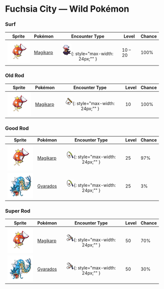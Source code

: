 # Fuchsia City — Wild Pokémon

### Surf

| Sprite | Pokémon | Encounter Type | Level | Chance |
|:------:|---------|:--------------:|-------|--------|
| ![Magikarp](../../assets/sprites/magikarp/front.gif "Magikarp: For no reason, it jumps and splashes about, making it easy for predators like PIDGEOTTO to catch it mid-jump.") | [Magikarp](../../pokemon/magikarp.md) | ![Surf](../../assets/encounter_types/surf.png "Surf"){: style="max-width: 24px;"" }| 10 – 20 | 100% |

### Old Rod

| Sprite | Pokémon | Encounter Type | Level | Chance |
|:------:|---------|:--------------:|-------|--------|
| ![Magikarp](../../assets/sprites/magikarp/front.gif "Magikarp: For no reason, it jumps and splashes about, making it easy for predators like PIDGEOTTO to catch it mid-jump.") | [Magikarp](../../pokemon/magikarp.md) | ![Old Rod](../../assets/encounter_types/old_rod.png "Old Rod"){: style="max-width: 24px;"" }| 10 | 100% |

### Good Rod

| Sprite | Pokémon | Encounter Type | Level | Chance |
|:------:|---------|:--------------:|-------|--------|
| ![Magikarp](../../assets/sprites/magikarp/front.gif "Magikarp: For no reason, it jumps and splashes about, making it easy for predators like PIDGEOTTO to catch it mid-jump.") | [Magikarp](../../pokemon/magikarp.md) | ![Good Rod](../../assets/encounter_types/good_rod.png "Good Rod"){: style="max-width: 24px;"" }| 25 | 97% |
| ![Gyarados](../../assets/sprites/gyarados/front.gif "Gyarados: Once it appears, it goes on a rampage. It remains enraged until it demolishes everything around it.") | [Gyarados](../../pokemon/gyarados.md) | ![Good Rod](../../assets/encounter_types/good_rod.png "Good Rod"){: style="max-width: 24px;"" }| 25 | 3% |

### Super Rod

| Sprite | Pokémon | Encounter Type | Level | Chance |
|:------:|---------|:--------------:|-------|--------|
| ![Magikarp](../../assets/sprites/magikarp/front.gif "Magikarp: For no reason, it jumps and splashes about, making it easy for predators like PIDGEOTTO to catch it mid-jump.") | [Magikarp](../../pokemon/magikarp.md) | ![Super Rod](../../assets/encounter_types/super_rod.png "Super Rod"){: style="max-width: 24px;"" }| 50 | 70% |
| ![Gyarados](../../assets/sprites/gyarados/front.gif "Gyarados: Once it appears, it goes on a rampage. It remains enraged until it demolishes everything around it.") | [Gyarados](../../pokemon/gyarados.md) | ![Super Rod](../../assets/encounter_types/super_rod.png "Super Rod"){: style="max-width: 24px;"" }| 50 | 30% |

